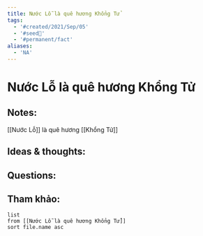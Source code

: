 ```yaml
---
title: Nước Lỗ là quê hương Khổng Tử
tags:
  - '#created/2021/Sep/05'
  - '#seed🥜'
  - '#permanent/fact'
aliases:
  - 'NA'
---
```

# Nước Lỗ là quê hương Khổng Tử

## Notes:
[[Nước Lỗ]] là quê hương [[Khổng Tử]]

## Ideas & thoughts:

## Questions:


## Tham khảo:
```dataview
list
from [[Nước Lỗ là quê hương Khổng Tử]]
sort file.name asc
```